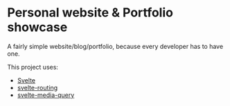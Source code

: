 # Personal website & Portfolio showcase

A fairly simple website/blog/portfolio, because every developer has to have one.

This project uses:
- [Svelte](https://svelte.dev)
- [svelte-routing](https://github.com/EmilTholin/svelte-routing)
- [svelte-media-query](https://github.com/xelaok/svelte-media-query)
